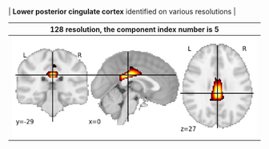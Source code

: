 


| **Lower posterior cingulate cortex** identified on various resolutions |

| 128 resolution, the component index number is 5|  
|:---:|  
| ![Component 128](../128/final/5.jpg "From component 128: Lower posterior cingulate cortex") |